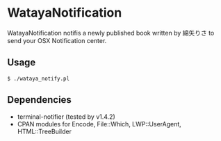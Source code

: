 # WatayaNotification
WatayaNotification notifis a newly published book written by 綿矢りさ to send your OSX Notification center.


## Usage
`$ ./wataya_notify.pl`

## Dependencies
* terminal-notifier (tested by v1.4.2)
* CPAN modules for Encode, File::Which, LWP::UserAgent, HTML::TreeBuilder
